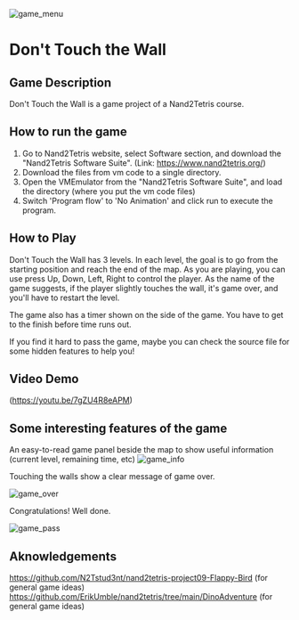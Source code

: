 ![game_menu](https://user-images.githubusercontent.com/91551415/187178252-5baf119c-b382-456c-947e-6563b9929b76.PNG)
# Don't Touch the Wall

## Game Description
Don't Touch the Wall is a game project of a Nand2Tetris course.

## How to run the game
1. Go to Nand2Tetris website, select Software section, and download the "Nand2Tetris Software Suite".
	(Link: https://www.nand2tetris.org/)
2. Download the files from vm code to a single directory.
3. Open the VMEmulator from the "Nand2Tetris Software Suite", and load the directory (where you put the vm code files)
4. Switch 'Program flow' to 'No Animation' and click run to execute the program.

## How to Play
Don't Touch the Wall has 3 levels. In each level, the goal is to go from the starting position and reach the end of the map.
As you are playing, you can use press Up, Down, Left, Right to control the player.
As the name of the game suggests, if the player slightly touches the wall, it's game over, and you'll have to restart the level.

The game also has a timer shown on the side of the game. You have to get to the finish before time runs out.

If you find it hard to pass the game, maybe you can check the source file for some hidden features to help you!


## Video Demo
(https://youtu.be/7gZU4R8eAPM)

## Some interesting features of the game
An easy-to-read game panel beside the map to show useful information (current level, remaining time, etc)
![game_info](https://user-images.githubusercontent.com/91551415/170979228-ab2419e4-f3c7-4621-954c-951eb2eedd3c.PNG)

Touching the walls show a clear message of game over.

![game_over](https://user-images.githubusercontent.com/91551415/170979242-f16e44e3-3f8b-48f9-8393-56af2e1e4e03.PNG)

Congratulations! Well done.

![game_pass](https://user-images.githubusercontent.com/91551415/170979250-cd809bb4-d7eb-4141-bb68-59cc62a17f71.PNG)

## Aknowledgements
https://github.com/N2Tstud3nt/nand2tetris-project09-Flappy-Bird  (for general game ideas)
https://github.com/ErikUmble/nand2tetris/tree/main/DinoAdventure (for general game ideas)
